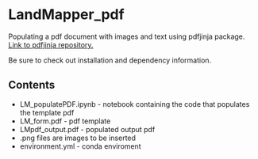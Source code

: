 # LandMapper_pdf
Populating a pdf document with images and text using pdfjinja package. [Link to pdfjinja repository.](https://github.com/rammie/pdfjinja)

Be sure to check out installation and dependency information.

## Contents
* LM_populatePDF.ipynb - notebook containing the code that populates the template pdf  
* LM_form.pdf - pdf template  
* LMpdf_output.pdf - populated output pdf  
* .png files are images to be inserted  
* environment.yml - conda enviroment  


